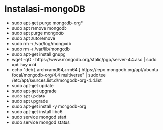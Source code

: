 # Instalasi-mongoDB
<ul>
  <li>sudo apt-get purge mongodb-org*</li>
  <li>sudo apt remove mongodb</li>
  <li>sudo apt purge mongodb</li>
  <li>sudo apt autoremove</li>
  <li>sudo rm -r /var/log/mongodb</li>
  <li>sudo rm -r /var/lib/mongodb</li>
  <li>sudo apt-get install gnupg</li>
  <li>wget -qO - https://www.mongodb.org/static/pgp/server-4.4.asc | sudo apt-key add -</li>
  <li>echo "deb [ arch=amd64,arm64 ] https://repo.mongodb.org/apt/ubuntu focal/mongodb-org/4.4 multiverse" | sudo tee /etc/apt/sources.list.d/mongodb-org-4.4.list</li>
  <li>sudo apt-get update</li>
  <li>sudo apt-get upgrade</li>
  <li>sudo apt update</li>
  <li>sudo apt upgrade</li>
  <li>sudo apt-get install -y mongodb-org</li>
  <li>sudo apt-get install libc6</li>
  <li>sudo service mongod start</li>
  <li>sudo service mongod status</li>
</ul>
